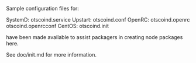 Sample configuration files for:

SystemD: otscoind.service
Upstart: otscoind.conf
OpenRC:  otscoind.openrc
         otscoind.openrcconf
CentOS:  otscoind.init

have been made available to assist packagers in creating node packages here.

See doc/init.md for more information.

